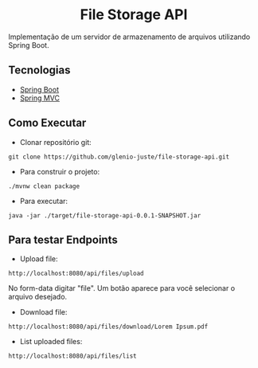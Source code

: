 <h1 align="center">
  File Storage API
</h1>

Implementação de um servidor de armazenamento de arquivos utilizando Spring Boot.

## Tecnologias
 
- [Spring Boot](https://spring.io/projects/spring-boot)
- [Spring MVC](https://docs.spring.io/spring-framework/reference/web/webmvc.html)

## Como Executar

- Clonar repositório git:
```
git clone https://github.com/glenio-juste/file-storage-api.git
```
- Para construir o projeto:
```
./mvnw clean package
```
- Para executar:
```
java -jar ./target/file-storage-api-0.0.1-SNAPSHOT.jar
```

## Para testar Endpoints

- Upload file:
```
http://localhost:8080/api/files/upload

```
No form-data digitar "file". Um botão aparece para você selecionar o arquivo desejado.

- Download file:
```
http://localhost:8080/api/files/download/Lorem Ipsum.pdf
```
- List uploaded files:
```
http://localhost:8080/api/files/list
```
